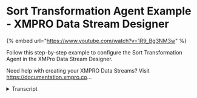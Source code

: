 # Sort Transformation Agent Example - XMPRO Data Stream Designer
{% embed url="https://www.youtube.com/watch?v=1R9_Bg3NM3w" %}



Follow this step-by-step example to configure the Sort Transformation Agent in the XMPro Data Stream Designer.

Need help with creating your XMPRO Data Streams? Visit https://documentation.xmpro.co...
<details>
<summary>Transcript</summary>Follow this step-by-step example to configure the Sort Transformation Agent in the XMPro Data Stream Designer.

Need help with creating your XMPRO Data Streams? Visit https://documentation.xmpro.co...
this example demonstrates how to use the

sort agent to order batched events by

asset type in ascending order

first drag the sort agent onto the

canvas link up the input endpoint to

batched events and the output to the

printer

save the data stream

and click on the agent to configure it

click plus to add a sort column on type

leave the order as a sending apply your

changes save the data stream

publish it

and lastly let's look at the live data

view

the incoming batch is sorted by pump id

and the outgoing batch is sorted by type

you can download the files below to try

them out for yourself

and for more information about this

agent's properties head to the

configuration page thank you
</details>